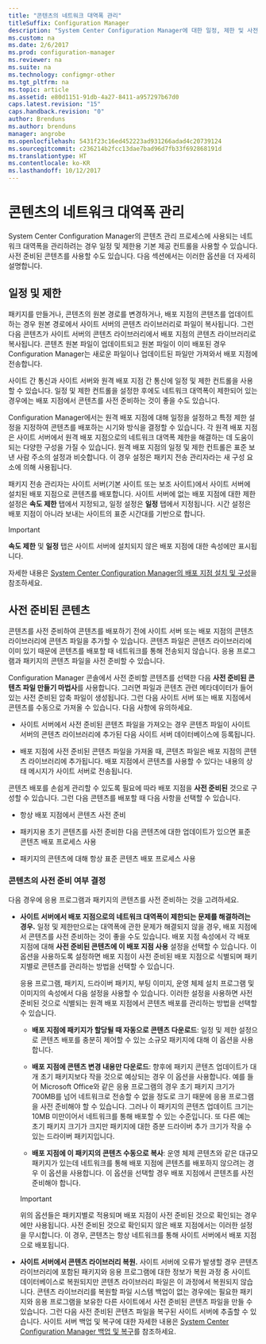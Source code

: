 ```yaml
---
title: "콘텐츠의 네트워크 대역폭 관리"
titleSuffix: Configuration Manager
description: "System Center Configuration Manager에 대한 일정, 제한 및 사전 준비된 콘텐츠를 구성합니다."
ms.custom: na
ms.date: 2/6/2017
ms.prod: configuration-manager
ms.reviewer: na
ms.suite: na
ms.technology: configmgr-other
ms.tgt_pltfrm: na
ms.topic: article
ms.assetid: e80d1151-91db-4a27-8411-a957297b67d0
caps.latest.revision: "15"
caps.handback.revision: "0"
author: Brenduns
ms.author: brenduns
manager: angrobe
ms.openlocfilehash: 5431f23c16ed452223ad931266adad4c20739124
ms.sourcegitcommit: c236214b2fcc13dae7bad96d7fb33f692868191d
ms.translationtype: HT
ms.contentlocale: ko-KR
ms.lasthandoff: 10/12/2017
---
```

# <a name="manage-network-bandwidth-for-content"></a>콘텐츠의 네트워크 대역폭 관리
System Center Configuration Manager의 콘텐츠 관리 프로세스에 사용되는 네트워크 대역폭을 관리하려는 경우 일정 및 제한용 기본 제공 컨트롤을 사용할 수 있습니다. 사전 준비된 콘텐츠를 사용할 수도 있습니다. 다음 섹션에서는 이러한 옵션을 더 자세히 설명합니다.

##  <a name="BKMK_PlanningForThrottling"></a> 일정 및 제한  

 패키지를 만들거나, 콘텐츠의 원본 경로를 변경하거나, 배포 지점의 콘텐츠를 업데이트하는 경우 원본 경로에서 사이트 서버의 콘텐츠 라이브러리로 파일이 복사됩니다. 그런 다음 콘텐츠가 사이트 서버의 콘텐츠 라이브러리에서 배포 지점의 콘텐츠 라이브러리로 복사됩니다. 콘텐츠 원본 파일이 업데이트되고 원본 파일이 이미 배포된 경우 Configuration Manager는 새로운 파일이나 업데이트된 파일만 가져와서 배포 지점에 전송합니다.

 사이트 간 통신과 사이트 서버와 원격 배포 지점 간 통신에 일정 및 제한 컨트롤을 사용할 수 있습니다. 일정 및 제한 컨트롤을 설정한 후에도 네트워크 대역폭이 제한되어 있는 경우에는 배포 지점에서 콘텐츠를 사전 준비하는 것이 좋을 수도 있습니다.  

 Configuration Manager에서는 원격 배포 지점에 대해 일정을 설정하고 특정 제한 설정을 지정하여 콘텐츠를 배포하는 시기와 방식을 결정할 수 있습니다. 각 원격 배포 지점은 사이트 서버에서 원격 배포 지점으로의 네트워크 대역폭 제한을 해결하는 데 도움이 되는 다양한 구성을 가질 수 있습니다. 원격 배포 지점의 일정 및 제한 컨트롤은 표준 보낸 사람 주소의 설정과 비슷합니다. 이 경우 설정은 패키지 전송 관리자라는 새 구성 요소에 의해 사용됩니다.

 패키지 전송 관리자는 사이트 서버(기본 사이트 또는 보조 사이트)에서 사이트 서버에 설치된 배포 지점으로 콘텐츠를 배포합니다. 사이트 서버에 없는 배포 지점에 대한 제한 설정은 **속도 제한** 탭에서 지정되고, 일정 설정은 **일정** 탭에서 지정됩니다. 시간 설정은 배포 지점이 아니라 보내는 사이트의 표준 시간대를 기반으로 합니다.  

> [!IMPORTANT]  
>  **속도 제한** 및 **일정** 탭은 사이트 서버에 설치되지 않은 배포 지점에 대한 속성에만 표시됩니다.  

자세한 내용은 [System Center Configuration Manager의 배포 지점 설치 및 구성](/sccm/core/servers/deploy/configure/install-and-configure-distribution-points)을 참조하세요.  

##  <a name="BKMK_PrestagingContent"></a>사전 준비된 콘텐츠  
 콘텐츠를 사전 준비하여 콘텐츠를 배포하기 전에 사이트 서버 또는 배포 지점의 콘텐츠 라이브러리에 콘텐츠 파일을 추가할 수 있습니다. 콘텐츠 파일은 콘텐츠 라이브러리에 이미 있기 때문에 콘텐츠를 배포할 때 네트워크를 통해 전송되지 않습니다. 응용 프로그램과 패키지의 콘텐츠 파일을 사전 준비할 수 있습니다.  

Configuration Manager 콘솔에서 사전 준비할 콘텐츠를 선택한 다음 **사전 준비된 콘텐츠 파일 만들기 마법사**를 사용합니다. 그러면 파일과 콘텐츠 관련 메타데이터가 들어 있는 사전 준비된 압축 파일이 생성됩니다. 그런 다음 사이트 서버 또는 배포 지점에서 콘텐츠를 수동으로 가져올 수 있습니다. 다음 사항에 유의하세요.  

-   사이트 서버에서 사전 준비된 콘텐츠 파일을 가져오는 경우 콘텐츠 파일이 사이트 서버의 콘텐츠 라이브러리에 추가된 다음 사이트 서버 데이터베이스에 등록됩니다.  

-   배포 지점에 사전 준비된 콘텐츠 파일을 가져올 때, 콘텐츠 파일은 배포 지점의 콘텐츠 라이브러리에 추가됩니다. 배포 지점에서 콘텐츠를 사용할 수 있다는 내용의 상태 메시지가 사이트 서버로 전송됩니다.  

콘텐츠 배포를 손쉽게 관리할 수 있도록 필요에 따라 배포 지점을 **사전 준비된** 것으로 구성할 수 있습니다. 그런 다음 콘텐츠를 배포할 때 다음 사항을 선택할 수 있습니다.  

-   항상 배포 지점에서 콘텐츠 사전 준비  

-   패키지용 초기 콘텐츠를 사전 준비한 다음 콘텐츠에 대한 업데이트가 있으면 표준 콘텐츠 배포 프로세스 사용  

-   패키지의 콘텐츠에 대해 항상 표준 콘텐츠 배포 프로세스 사용  

###  <a name="BKMK_DetermineToPrestageContent"></a>콘텐츠의 사전 준비 여부 결정  
 다음 경우에 응용 프로그램과 패키지의 콘텐츠를 사전 준비하는 것을 고려하세요.  

-   **사이트 서버에서 배포 지점으로의 네트워크 대역폭이 제한되는 문제를 해결하려는 경우.** 일정 및 제한만으로는 대역폭에 관한 문제가 해결되지 않을 경우, 배포 지점에서 콘텐츠를 사전 준비하는 것이 좋을 수도 있습니다. 배포 지점 속성에서 각 배포 지점에 대해 **사전 준비된 콘텐츠에 이 배포 지점 사용** 설정을 선택할 수 있습니다. 이 옵션을 사용하도록 설정하면 배포 지점이 사전 준비된 배포 지점으로 식별되며 패키지별로 콘텐츠를 관리하는 방법을 선택할 수 있습니다.  

    응용 프로그램, 패키지, 드라이버 패키지, 부팅 이미지, 운영 체제 설치 프로그램 및 이미지의 속성에서 다음 설정을 사용할 수 있습니다. 이러한 설정을 사용하면 사전 준비된 것으로 식별되는 원격 배포 지점에서 콘텐츠 배포를 관리하는 방법을 선택할 수 있습니다.  

    -   **배포 지점에 패키지가 할당될 때 자동으로 콘텐츠 다운로드**: 일정 및 제한 설정으로 콘텐츠 배포를 충분히 제어할 수 있는 소규모 패키지에 대해 이 옵션을 사용합니다.  

    -   **배포 지점에 콘텐츠 변경 내용만 다운로드**: 향후에 패키지 콘텐츠 업데이트가 대개 초기 패키지보다 작을 것으로 예상되는 경우 이 옵션을 사용합니다. 예를 들어 Microsoft Office와 같은 응용 프로그램의 경우 초기 패키지 크기가 700MB를 넘어 네트워크로 전송할 수 없을 정도로 크기 때문에 응용 프로그램을 사전 준비해야 할 수 있습니다. 그러나 이 패키지의 콘텐츠 업데이트 크기는 10MB 미만이어서 네트워크를 통해 배포할 수 있는 수준입니다. 또 다른 예는 초기 패키지 크기가 크지만 패키지에 대한 증분 드라이버 추가 크기가 작을 수 있는 드라이버 패키지입니다.  

    -   **배포 지점에 이 패키지의 콘텐츠 수동으로 복사**: 운영 체제 콘텐츠와 같은 대규모 패키지가 있는데 네트워크를 통해 배포 지점에 콘텐츠를 배포하지 않으려는 경우 이 옵션을 사용합니다. 이 옵션을 선택할 경우 배포 지점에서 콘텐츠를 사전 준비해야 합니다.  

    > [!IMPORTANT]  
    >  위의 옵션들은 패키지별로 적용되며 배포 지점이 사전 준비된 것으로 확인되는 경우에만 사용됩니다. 사전 준비된 것으로 확인되지 않은 배포 지점에서는 이러한 설정을 무시합니다. 이 경우, 콘텐츠는 항상 네트워크를 통해 사이트 서버에서 배포 지점으로 배포됩니다.  

-   **사이트 서버에서 콘텐츠 라이브러리 복원.** 사이트 서버에 오류가 발생할 경우 콘텐츠 라이브러리에 포함된 패키지와 응용 프로그램에 대한 정보가 복원 과정 중 사이트 데이터베이스로 복원되지만 콘텐츠 라이브러리 파일은 이 과정에서 복원되지 않습니다. 콘텐츠 라이브러리를 복원할 파일 시스템 백업이 없는 경우에는 필요한 패키지와 응용 프로그램을 보유한 다른 사이트에서 사전 준비된 콘텐츠 파일을 만들 수 있습니다. 그런 다음 사전 준비된 콘텐츠 파일을 복구된 사이트 서버에 추출할 수 있습니다. 사이트 서버 백업 및 복구에 대한 자세한 내용은 [System Center Configuration Manager 백업 및 복구](/sccm/protect/understand/backup-and-recovery)를 참조하세요.  
